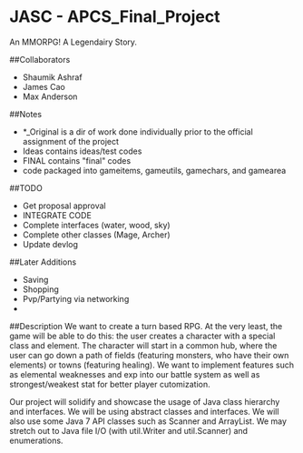 
# JASC - APCS_Final_Project
An MMORPG! A Legendairy Story. 

##Collaborators
- Shaumik Ashraf
- James Cao
- Max Anderson

##Notes
- *_Original is a dir of work done individually prior to the official assignment of the project
- Ideas contains ideas/test codes
- FINAL contains "final" codes
- code packaged into gameitems, gameutils, gamechars, and gamearea

##TODO
- Get proposal approval
- INTEGRATE CODE
- Complete interfaces (water, wood, sky)
- Complete other classes (Mage, Archer)
- Update devlog

##Later Additions
- Saving
- Shopping
- Pvp/Partying via networking
- 

##Description
We want to create a turn based RPG. At the very least, the game will be able to do this: the user creates a character with a special class and element. The character will start in a common hub, where the user can go down a path of fields (featuring monsters, who have their own elements) or towns (featuring healing). We want to implement features such as elemental weaknesses and exp into our battle system as well as strongest/weakest stat for better player cutomization. 

Our project will solidify and showcase the usage of Java class hierarchy and interfaces. We will be using abstract classes and interfaces. We will also use some Java 7 API classes such as Scanner and ArrayList. We may stretch out to Java file I/O (with util.Writer and util.Scanner) and enumerations. 


